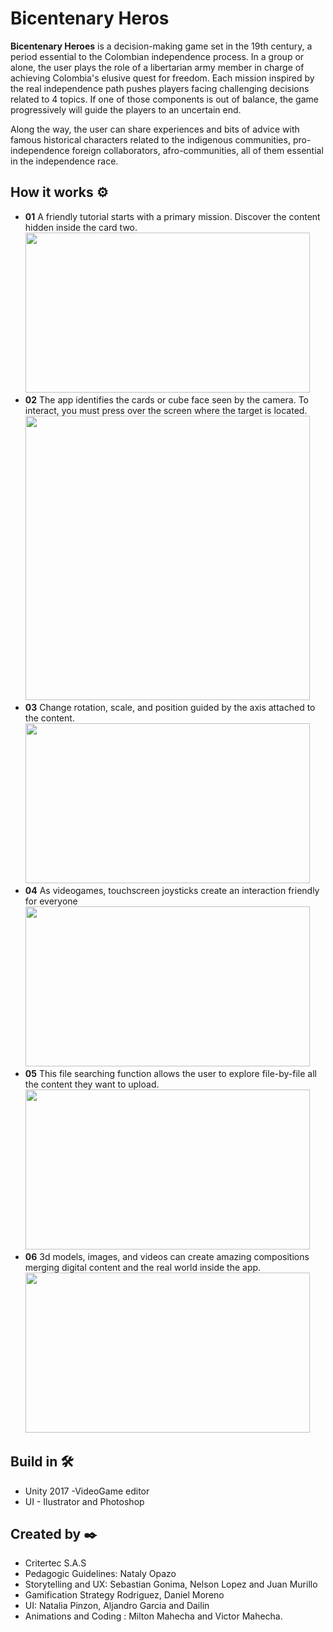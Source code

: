 # Bicentenary Heros

**Bicentenary Heroes** is a decision-making game set in the 19th century, a period essential to the Colombian independence process. In a group or alone, the user plays the role of a libertarian army member in charge of achieving Colombia's elusive quest for freedom.  Each mission inspired by the real independence path pushes players facing challenging decisions related to 4 topics. If one of those components is out of balance, the game progressively will guide the players to an uncertain end.

Along the way, the user can share experiences and bits of advice with famous historical characters related to the indigenous communities, pro-independence foreign collaborators, afro-communities, all of them essential in the independence race.

## How it works ⚙️

* **01**  A friendly tutorial starts with a primary mission. Discover the content hidden inside the card two. <br>
<image src="https://raw.githubusercontent.com/vicjomaa/Bicentenary-Heroes/master/Images/bicen1.png" height="256" width="455"><image/>
* **02**  The app identifies the cards or cube face seen by the camera. To interact, you must press over the screen where the target is located.<br>
<image src="https://raw.githubusercontent.com/vicjomaa/Bicentenary-Heroes/master/Images/bicen3.png" width="455"><image/>
* **03**  Change rotation, scale, and position guided by the axis attached to the content.<br>
<image src="https://raw.githubusercontent.com/vicjomaa/Bicentenary-Heroes/master/Images/bicen4.png" height="256" width="455" ><image/>
* **04**  As videogames, touchscreen joysticks create an interaction friendly for everyone <br>
<image src="https://raw.githubusercontent.com/vicjomaa/Bicentenary-Heroes/master/Images/bicen5.png" height="256" width="455"><image/>
* **05**  This file searching function allows the user to explore file-by-file all the content they want to upload.<br>
<image src="https://raw.githubusercontent.com/vicjomaa/Bicentenary-Heroes/master/Images/bicen6.png" height="256" width="455"><image/>
* **06**  3d models, images, and videos can create amazing compositions merging digital content and the real world inside the app.<br>
<image src="https://raw.githubusercontent.com/vicjomaa/Bicentenary-Heroes/master/Images/bicen7.png" height="256" width="455"><image/>



## Build in 🛠️
* Unity 2017  -VideoGame editor
* UI - Ilustrator and Photoshop




## Created by ✒️
* Critertec S.A.S 
* Pedagogic Guidelines: Nataly Opazo 
* Storytelling and UX: Sebastian Gonima, Nelson Lopez and Juan Murillo
* Gamification Strategy Rodriguez, Daniel Moreno
* UI: Natalia Pinzon, Aljandro Garcia and Dailin 
* Animations and Coding : Milton Mahecha and Victor Mahecha.

